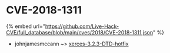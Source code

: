 # CVE-2018-1311
{% embed url="https://github.com/Live-Hack-CVE/full_database/blob/main/cves/2018/CVE-2018-1311.json" %}

* johnjamesmccann ~> [xerces-3.2.3-DTD-hotfix](https://www.alice-snow.ru/2018/database/cve-2018-1311/xerces-3.2.3-dtd-hotfix-johnjamesmccann)